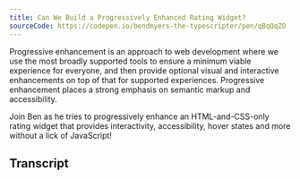 ```yaml
---
title: Can We Build a Progressively Enhanced Rating Widget?
sourceCode: https://codepen.io/bendmyers-the-typescripter/pen/qBqQqZO
---
```


Progressive enhancement is an approach to web development where we use the most broadly supported tools to ensure a minimum viable experience for everyone, and then provide optional visual and interactive enhancements on top of that for supported experiences. Progressive enhancement places a strong emphasis on semantic markup and accessibility.

Join Ben as he tries to progressively enhance an HTML-and-CSS-only rating widget that provides interactivity, accessibility, hover states and more without a lick of JavaScript!

## Transcript